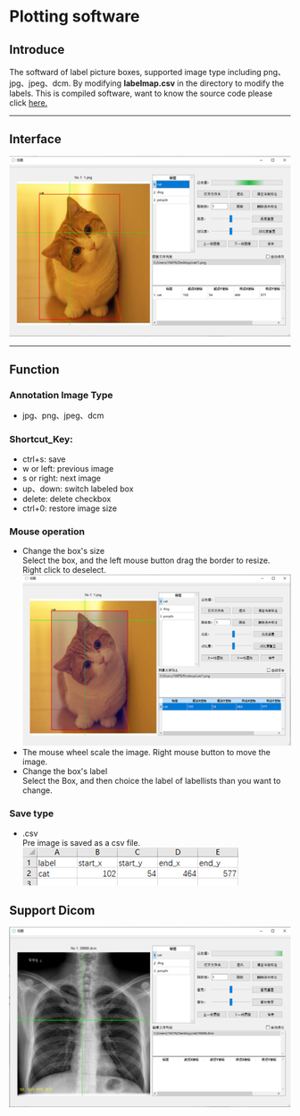 # Plotting software
## Introduce
  The softward of label picture boxes, supported image type including png、jpg、jpeg、dcm. By modifying **labelmap.csv** in the directory to modify the labels. This is compiled software,
want to know the source code please click [here.](https://github.com/qiangw21/plot)

---
## Interface
![Image text](./docs/interface.png)

---
## Function
### Annotation Image Type
- jpg、png、jpeg、dcm
### Shortcut_Key: 
- ctrl+s: save
- w or left: previous image
- s or right: next image
- up、down: switch labeled box
- delete: delete checkbox
- ctrl+0: restore image size
### Mouse operation
- Change the box's size  
Select the box, and the left mouse button drag the border to resize. Right click to deselect.  
![Image text](./docs/select-bbox.png)
- The mouse wheel scale the image. Right mouse button to move the image.
- Change the box's label  
Select the Box, and then choice the label of labellists than you want to change.
### Save type
- .csv  
Pre image is saved as a csv file.  
![Image text](./docs/save.png)

## Support Dicom
![Image text](./docs/dicom.png)
